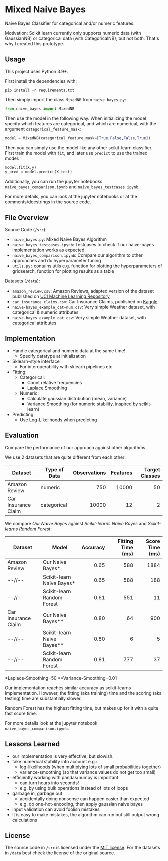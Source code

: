 # Mixed Naive Bayes

Naive Bayes Classifier for categorical and/or numeric features.

Motivation:
Scikit learn currently only supports numeric data (with GaussianNB) or categorical data (with CategoricalNB), but not both. 
That's why I created this prototype.

## Usage

This project uses Python 3.9+.

First install the dependencies with:

```console
pip install -r requirements.txt
```

Then simply import the class `MixedNB` from `naive_bayes.py`:

```python
from naive_bayes import MixedNB
```

Then use the model in the following way.
When initializing the model specify which features are categorical, and which are numerical, with the argument `categorical_feature_mask`:

```python
model = MixedNB(categorical_feature_mask=[True,False,False,True])
```

Then you can simply use the model like any other scikit-learn classifier.
First train the model with `fit`, and later use `predict` to use the trained model:

```python
model.fit(X,y)
y_pred = model.predict(X_test)
```

Additionally, you can run the jupyter notebooks `naive_bayes_comparison.ipynb` and `naive_bayes_testcases.ipynb`.

For more details, you can look at the jupyter notebooks or at the comments/docstrings in the source code.


## File Overview

Source Code (`/src`):

- `naive_bayes.py`: Mixed Naive Bayes Algorithm
- `naive_bayes_testcases.ipynb`: Testcases to check if our naive-bayes implementation works as expected
- `naive_bayes_comparison.ipynb`: Compare our algorithm to other approaches and do hyperparameter tuning
- `utils.py:` contains utils e.g. function for plotting the hyperparameters of gridsearch, function for plotting results as a table

Datasets (`/data`):

- `amazon_review.csv`: Amazon Reviews, adapted version of the dataset published on [UCI Machine Learning Repository](https://doi.org/10.24432/C55C88)
- `car_insurance_claims.csv`: Car Insurance Claims, published on [Kaggle](https://www.kaggle.com/datasets/sagnik1511/car-insurance-data)
- `naive-bayes_example_cat+num.csv`: Very simple Weather dataset, with categorical & numeric attributes
- `naive-bayes_example_cat.csv`: Very simple Weather dataset, with categorical attributes


## Implementation

- Handle categorical and numeric data at the same time!
  - Specify datatype at initialization
- Sklearn-style interface
    - For interoperability with sklearn pipelines etc.
- Fitting:
  - Categorical:
    - Count relative frequencies
    - Laplace Smoothing
  - Numeric:
    - Calculate gaussian distribution (mean, variance)
    - Variance Smoothing (for numeric stability, inspired by scikit-learn)
- Predicting:
  - Use Log-Likelihoods when predicting


## Evaluation

Compare the performance of our approach against other algorithms.

We use 2 datasets that are quite different from each other:

| Dataset             | Type of Data | Observations | Features | Target Classes |
|---------------------|--------------|-------------:|---------:|---------------:|
| Amazon Review       | numeric      |          750 |    10000 |             50 |
| Car Insurance Claim | categorical  |        10000 |       12 |              2 |


We compare *Our Naive Bayes* against *Scikit-learns Naive Bayes* and *Scikit-learns Random Forest*:

| Dataset             | Model                      | Accuracy | Fitting Time (ms) | Score Time (ms) |
|---------------------|----------------------------|---------:|------------------:|----------------:|
| Amazon Review       | Our Naive Bayes*           |     0.65 |               588 |            1884 |
| --//--              | Scikit-learn Naive Bayes*  |     0.65 |               588 |             188 |
| --//--              | Scikit-learn Random Forest |     0.61 |               551 |              11 |
| Car Insurance Claim | Our Naive Bayes**          |     0.80 |                64 |             900 |
| --//--              | Scikit-learn Naive Bayes** |     0.80 |                 6 |               5 |
| --//--              | Scikit-learn Random Forest |     0.81 |               777 |              37 |

*Laplace-Smoothing=50
**Variance-Smoothing=0.01

Our implementation reaches similar accuracy as scikit-learns implementation.
However, the fitting (aka training) time and the scoring (aka testing) time are substantially slower.

Random Forest has the highest fitting time, but makes up for it with a quite fast score time.

For more details look at the jupyter notebook `naive_bayes_comparison.ipynb`.


## Lessons Learned

- our implementation is very effective, but slowish.
- take numerical stability into account e.g.:
  - log-likelihoods (when multiplying lots of small probabilities together)
  - variance-smoothing (so that variance values do not get too small)
- efficiently working with pandas/numpy is important
  - can turn hours into seconds!  
  - e.g. by using bulk operations instead of lots of loops
- garbage in, garbage out
  - accidentally doing nonsense can happen easier than expected
  - e.g. do one-hot-encoding, then apply gaussian naive bayes
- input validation can avoid foolish mistakes
- it is easy to make mistakes, the algorithm can run but still output wrong calculations


## License

The source code in `/src` is licensed under the [MIT license](/src/LICENSE).
For the datasets in `/data` best check the license of the original source.
